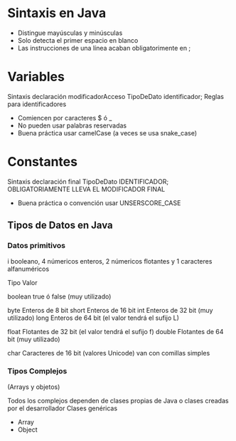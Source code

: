 # Sintaxis en Java

- Distingue mayúsculas y minúsculas
- Solo detecta el primer espacio en blanco
- Las instrucciones de una línea acaban obligatorimente en ;

# Variables

Sintaxis declaración
modificadorAcceso TipoDeDato identificador;
Reglas para identificadores
  - Comiencen por caracteres $ ó _
  - No pueden usar palabras reservadas
  - Buena práctica usar camelCase (a veces se usa snake_case)

# Constantes
Sintaxis declaración
final TipoDeDato IDENTIFICADOR; OBLIGATORIAMENTE LLEVA EL MODIFICADOR FINAL 
- Buena práctica o convención usar UNSERSCORE_CASE

## Tipos de Datos en Java

### Datos primitivos
i booleano, 4 númericos enteros, 2 númericos flotantes y 1 caracteres alfanuméricos

Tipo        Valor

boolean     true ó false (muy utilizado)

byte        Enteros de 8 bit
short       Enteros de 16 bit
int         Enteros de 32 bit (muy utilizado)
long        Enteros de 64 bit (el valor tendrá el sufijo L)

float       Flotantes de 32 bit (el valor tendrá el sufijo f)
double      Flotantes de 64 bit (muy utilizado)

char        Caracteres de 16 bit (valores Unicode) van con comillas simples


### Tipos Complejos
(Arrays y objetos)

Todos los complejos dependen de clases propias de Java o clases creadas por el desarrollador
Clases genéricas
- Array
- Object
